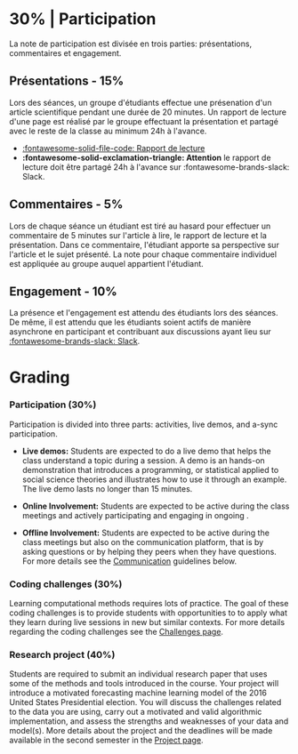 # 30% | Participation
La note de participation est divisée en trois parties: présentations, commentaires et  engagement.

## Présentations - 15%

Lors des séances, un groupe d'étudiants effectue une présenation d'un article scientifique pendant une durée de 20 minutes. Un rapport de lecture d'une page est réalisé par le groupe effectuant la présentation et partagé avec le reste de la classe au minimum 24h à l'avance.

- [:fontawesome-solid-file-code: Rapport de lecture ](https://colab.research.google.com/github/mickaeltemporao/methodes-sciences-sociales-materials/blob/main/rapport-de-lecture.ipynb)
- **:fontawesome-solid-exclamation-triangle: Attention** le rapport de lecture doit être partagé 24h à l'avance sur :fontawesome-brands-slack: Slack.

## Commentaires - 5%
Lors de chaque séance un étudiant est tiré au hasard pour effectuer un commentaire de 5 minutes sur l'article à lire, le rapport de lecture et la présentation. Dans ce commentaire, l'étudiant apporte sa perspective sur l'article et le sujet présenté. La note pour chaque commentaire individuel est appliquée au groupe auquel appartient l'étudiant.

## Engagement - 10%
La présence et l'engagement est attendu des étudiants lors des séances. De même, il est attendu que les étudiants soient actifs de manière asynchrone en participant et contribuant aux discussions ayant lieu sur [:fontawesome-brands-slack: Slack](https://sciencespobordeaux.slack.com/messages/méthodes-des-sciences-sociales/).


# Grading


### Participation (30%)
Participation is divided into three parts: activities, live demos, and a-sync participation.

- **Live demos:** Students are expected to do a live demo that helps the class understand a topic during a session. A demo is an hands-on demonstration that introduces a programming, or statistical applied to social science theories and illustrates how to use it through an example. The live demo lasts no longer than 15 minutes.

- **Online Involvement:** Students are expected to be active during the class meetings and actively participating and engaging in ongoing .

- **Offline Involvement:** Students are expected to be active during the class meetings but also on the communication platform, that is by asking questions or by helping they peers when they have questions. For more details see the [Communication](#Communication) guidelines below.


### Coding challenges (30%)
Learning computational methods requires lots of practice. The goal of these coding challenges is to provide students with opportunities to to apply what they learn during live sessions in new but similar contexts. For more details regarding the coding challenges see the [Challenges page](challenges.html).


### Research project (40%)
Students are required to submit an individual research paper that uses some of the methods and tools introduced in the course. Your project will introduce a motivated forecasting machine learning model of the 2016 United States Presidential election. You will discuss the challenges related to the data you are using, carry out a motivated and valid algorithmic implementation, and assess the strengths and weaknesses of your data and model(s). More details about the project and the deadlines will be made available in the second semester in the [Project page](project.html).

